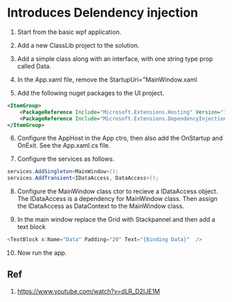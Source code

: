 # Introduces Delendency injection

1. Start from the basic wpf application.

2. Add a new ClassLib project to the solution. 

3. Add a simple class along with an interface, with one string type prop called Data. 

4. In the App.xaml file, remove the StartupUri="MainWindow.xaml

5. Add the following nuget packages to the UI project.

```xml
<ItemGroup>
    <PackageReference Include="Microsoft.Extensions.Hosting" Version="7.0.1" />
    <PackageReference Include="Microsoft.Extensions.DependencyInjection" Version="7.0.0" />
</ItemGroup>
```

6. Configure the AppHost in the App ctro, then also add the OnStartup and OnExit. See the App.xaml.cs file.

7. Configure the services as follows.

```cs
services.AddSingleton<MainWindow>();
services.AddTransient<IDataAccess, DataAccess>();
```
8. Configure the MainWindow class ctor to recieve a IDataAccess object. The IDataAccess is a dependency for MainWindow class. Then assign the IDataAccess as DataContext to the MainWindow class.

9. In the main window replace the Grid with Stackpannel and then add a text block 

```cs
<TextBlock x:Name="Data" Padding="20" Text="{Binding Data}"  />
```

10. Now run the app.

## Ref
1. https://www.youtube.com/watch?v=dLR_D2IJE1M






